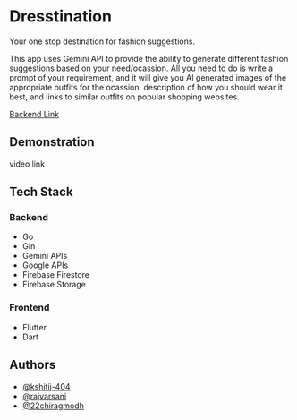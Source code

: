 
# Dresstination

Your one stop destination for fashion suggestions.

This app uses Gemini API to provide the ability to generate different fashion suggestions based on your need/ocassion. All you need to do is write a prompt of your requirement, and it will give you AI generated images of the appropriate outfits for the ocassion, description of how you should wear it best, and links to similar outfits on popular shopping websites. 

[Backend Link]()
## Demonstration

video link
##  Tech Stack

### Backend

- Go
- Gin
- Gemini APIs
- Google APIs
- Firebase Firestore
- Firebase Storage

### Frontend
- Flutter 
- Dart
## Authors

- [@kshitij-404](https://www.github.com/kshitij-404)
- [@rajvarsani](https://www.github.com/rajvarsani)
- [@22chiragmodh](https://www.github.com/22chiragmodh)

